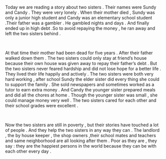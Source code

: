 <p>
	Today we are reading a story about two sisters . Their names were Sundy and Candy . They were very lonely . When their mother died , Sundy was only a junior high student and Candy was an elementary school student .Their father was a gambler . He gambled nights and days . And finally ended up in high debt .So to avoid repaying the money , he ran away and left the two sisters behind .
</p>
<p>
	<br />
</p>
<p>
	At that time their mother had been dead for five years . After their father walked down them . The two sisters could only stay at friend’s house because their own house was given away to repay their father’s debt . But the two sisters never feared hardship and did not lose hope for a better life . They lived their life happily and actively . The two sisters were both very hard working , after school Sundy the elder sister did every thing she could to support the family . She sold newspapers and sometimes worked as a tutor to earn extra money . And Candy the younger sister prepared meals and did all the chores at home . Though the younger sister was small , she could manage money very well . The two sisters cared for each other and their school grades were excellent .
</p>
<p>
	<br />
</p>
<p>
	Now the two sisters are still in poverty , but their stories have touched a lot of people . And they help the two sisters in any way they can . The landlord , the by house keeper , the shop owners ,their school mates and teachers and same neighborhood are all looking after them . Poor as they are , they say : they are the happiest persons in the world because they can be with each other every day .
</p>